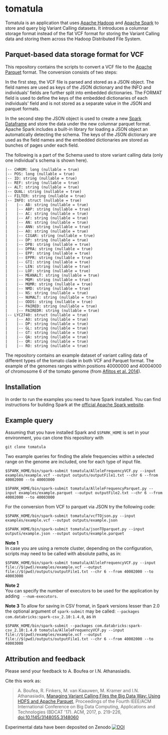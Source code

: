 # tomatula

Tomatula is an application that uses [Apache Hadoop](http://hadoop.apache.org) 
and [Apache Spark](http://spark.apache.org) to store and query big Variant 
Calling datasets. It introduces a columnar storage format instead of the
flat VCF format for storing the Variant Calling data and storing them across 
the Hadoop Distributed File System.

## Parquet-based data storage format for VCF

This repository contains the scripts to convert a VCF file to the [Apache 
Parquet](http://parquet.apache.org/) format. The conversion consists of two 
steps: 

In the first step, the VCF file is
parsed and stored as a JSON object. The field names are used as keys of the 
JSON dictionary and the INFO and individuals' fields are further split into 
embedded dictionaries. 
The FORMAT field is used to define the keys of the 
embedded dictionaries of each individuals' field and is not stored as a separate
value in the JSON and parquet formats.

In the second step the JSON object is used to create a new [Spark Dataframe](https://spark.apache.org/docs/2.0.0/sql-programming-guide.html#dataframes) and 
store the data under the new columnar parquet format. Apache Spark includes a 
built-in    library for loading a JSON object an automatically detecting the 
schema. 
The keys of the JSON dictionary are used as the field names and the embedded 
dictionaries are stored as bunches of pages under each field.

The following is a part of the Schema used to store variant calling data (only 
one individual's schema is shown here).


```
|-- CHROM: long (nullable = true)
|-- POS: long (nullable = true)
|-- ID: string (nullable = true)
|-- REF: string (nullable = true)
|-- ALT: string (nullable = true) 
|-- QUAL: string (nullable = true)
|-- FILTER: string (nullable = true)
|-- INFO: struct (nullable = true)
|    |-- AB: string (nullable = true)
|    |-- ABP: string (nullable = true)
|    |-- AC: string (nullable = true)
|    |-- AF: string (nullable = true)
|    |-- AN: string (nullable = true)
|    |-- ANN: string (nullable = true)
|    |-- AO: string (nullable = true)
|    |-- CIGAR: string (nullable = true)
|    |-- DP: string (nullable = true)
|    |-- DPB: string (nullable = true)
|    |-- DPRA: string (nullable = true)
|    |-- EPP: string (nullable = true)
|    |-- EPPR: string (nullable = true)
|    |-- GTI: string (nullable = true)
|    |-- LEN: string (nullable = true)
|    |-- LOF: string (nullable = true)
|    |-- MEANALT: string (nullable = true)
|    |-- MQM: string (nullable = true)
|    |-- MQMR: string (nullable = true)
|    |-- NMD: string (nullable = true)
|    |-- NS: string (nullable = true)
|    |-- NUMALT: string (nullable = true)
|    |-- ODDS: string (nullable = true)
|    |-- PAIRED: string (nullable = true)
|    |-- PAIREDR: string (nullable = true)
|-- LYC2740: struct (nullable = true)
|    |-- AO: string (nullable = true)
|    |-- DP: string (nullable = true)
|    |-- GL: string (nullable = true)
|    |-- GT: string (nullable = true)
|    |-- QA: string (nullable = true)
|    |-- QR: string (nullable = true)
|    |-- RO: string (nullable = true)
```


The repository contains an example dataset of variant calling data of different 
types of the tomato clade in both VCF and Parquet format. The example of the 
genomes ranges within positions 40000000 and 40004000 of chromosome 6 of the 
tomato genome (from [Aflitos et al. 2014](http://dx.doi.org/10.1111/tpj.12616)).

## Installation

In order to run the examples you need to have Spark installed. You can find 
instructions for building Spark at the [official Apache Spark 
website](http://spark.apache.org/docs/latest/building-spark.html).

## Example query

Assuming that you have installed Spark and `$SPARK_HOME` is set in your 
environment, you can clone this repository with

```
git clone tomatula
```

Two example queries for finding the allele frequencies within a selected range 
on the genome are included, one for each type of input file. 


```    
$SPARK_HOME/bin/spark-submit tomatula/AlleleFrequencyVCF.py --input examples/example.vcf --output outputs/outputFile1.txt --chr 6 --from 40002000 --to 40003000
```

```
$SPARK_HOME/bin/spark-submit tomatula/AlleleFrequencyParquet.py --input examples/example.parquet --output outputFile2.txt --chr 6 --from 40002000 --to 40003000
```



For the conversion from VCF to parquet via JSON try the following code:

```
$SPARK_HOME/bin/spark-submit tomatula/vcfTOjson.py --input examples/example.vcf --output outputs/example.json

$SPARK_HOME/bin/spark-submit tomatula/jsonTOparquet.py --input outputs/example.json --output outputs/example.parquet
```

**Note 1**  
In case you are using a remote cluster, depending on the configuration, scripts may need to be called with absolute paths, as in:

```    
$SPARK_HOME/bin/spark-submit tomatula/AlleleFrequencyVCF.py --input file://$(pwd)/examples/example.vcf --output file://$(pwd)/outputs/outputFile1.txt --chr 6 --from 40002000 --to 40003000
```

**Note 2**  
You can specify the number of executors to be used for the application by adding ` --num-executors`. 

**Note 3**
To allow for saving in CSV fromat, in Spark versions lesser than 2.0 the optional argument of `spark-submit` may be called:
`--packages com.databricks:spark-csv_2.10:1.4.0`, as in

```    
$SPARK_HOME/bin/spark-submit --packages com.databricks:spark-csv_2.10:1.4.0 tomatula/AlleleFrequencyVCF.py --input file://$(pwd)/examples/example.vcf --output file://$(pwd)/outputs/outputFile1.txt --chr 6 --from 40002000 --to 40003000
```

## Attribution and feedback
Please send your feedback to A. Boufea or I.N. Athanasiadis.

Cite this work as: 
> A. Boufea, R. Finkers, M. van Kaauwen, M. Kramer and  I.N. Athanasiadis, [Managing Variant Calling Files the Big Data Way: Using HDFS and Apache Parquet](https://doi.org/10.1145/3148055.3148060), Proceedings of the Fourth IEEE/ACM International Conference on Big Data Computing, Applications and Technologies (BDCAT '17). ACM, 2017, p. 219-226, [doi:10.1145/3148055.3148060](https://doi.org/10.1145/3148055.3148060)

Experimental data have been deposited on Zenodo [![DOI](https://zenodo.org/badge/DOI/10.5281/zenodo.582145.svg)](https://doi.org/10.5281/zenodo.582145)


